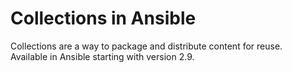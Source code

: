 # Collections in Ansible

Collections are a way to package and distribute content for reuse.  
Available in Ansible starting with version 2.9.
